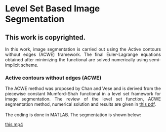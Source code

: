 # Level Set Based Image Segmentation
## This work is copyrighted.

<div style="text-align: justify"> 
In this work, image segmentation is carried out using the Active contours without edges (ACWE) framework. The final Euler-Lagrange equations obtained after minimizing the functional are solved numerically using semi-implicit scheme.
</div> 

###  Active contours without edges (ACWE)
<div style="text-align: justify"> 
The ACWE method was proposed by Chan and Vese and is derived from the piecewise constant Mumford-Shah functional in a level set framework for image segmentation. The review of the level set function, ACWE segmentation method, numerical solution and results are given in <a href="Latex/ACWE.pdf" target="blank">this pdf</a>. 
<br/>
<br/>
The coding is done in MATLAB. The segmentation is shown below: 
</div>

<a href="2phase_levelset.mp4" target="blank">this mp4</a>



